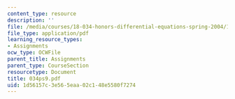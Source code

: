 ```yaml
---
content_type: resource
description: ''
file: /media/courses/18-034-honors-differential-equations-spring-2004/1d56157c3e565eaa02c148e5580f7274_034ps9.pdf
file_type: application/pdf
learning_resource_types:
- Assignments
ocw_type: OCWFile
parent_title: Assignments
parent_type: CourseSection
resourcetype: Document
title: 034ps9.pdf
uid: 1d56157c-3e56-5eaa-02c1-48e5580f7274
---
```

